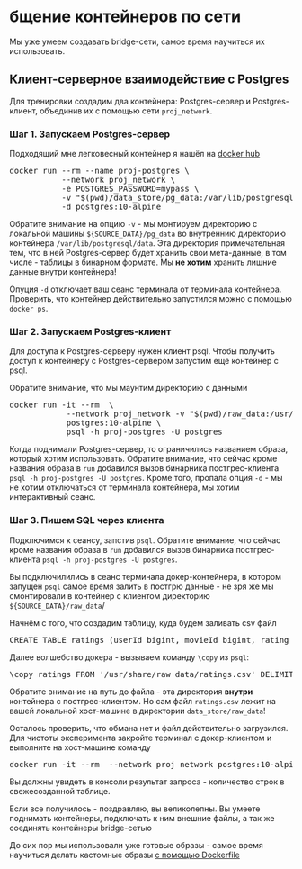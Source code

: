 # бщение контейнеров по сети

Мы уже умеем создавать bridge-сети, самое время научиться их использовать. 

## Клиент-серверное взаимодействие с Postgres

Для тренировки создадим два контейнера: Postgres-сервер и Postgres-клиент, объединив их с помощью сети `proj_network`.

### Шаг 1. Запускаем Postgres-сервер

Подходящий мне легковесный контейнер я нашёл на [docker hub](https://hub.docker.com/_/postgres)

<pre>
docker run --rm --name proj-postgres \
           --network proj_network \
           -e POSTGRES_PASSWORD=mypass \
           -v "$(pwd)/data_store/pg_data:/var/lib/postgresql/data" \
           -d postgres:10-alpine
</pre>

Обратите внимание на опцию `-v` - мы монтируем директорию с локальной машины `${SOURCE_DATA}/pg_data` во внутреннию директорию контейнера `/var/lib/postgresql/data`.
Эта директория примечательная тем, что в ней Postgres-сервер будет хранить свои мета-данные, в том числе - таблицы в бинарном формате. Мы **не хотим** хранить лишние данные внутри контейнера!

Опуция `-d` отключает ваш сеанс терминала от терминала контейнера. Проверить, что контейнер действительно запустился можно с помощью `docker ps`.

### Шаг 2. Запускаем Postgres-клиент

Для доступа к Postgres-серверу нужен клиент psql. Чтобы получить доступ к контейнеру с Postgres-сервером запустим ещё контейнер с psql. 

Обратите внимание, что мы маунтим директорию с данными 

<pre>
docker run -it --rm  \
            --network proj_network -v "$(pwd)/raw_data:/usr/share/raw_data" \
            postgres:10-alpine \
            psql -h proj-postgres -U postgres
</pre>

Когда поднимали Postgres-сервер, то ограничились названием образа, который хотим использовать.
Обратите внимание, что сейчас кроме названия образа в `run` добавился вызов бинарника постгрес-клиента `psql -h proj-postgres -U postgres`.
Кроме того, пропала опция `-d` - мы не хотим отключаться от терминала контейнера, мы хотим интерактивный сеанс.

### Шаг 3. Пишем SQL через клиента

Подключимся к сеансу, запстив `psql`. Обратите внимание, что сейчас кроме названия образа в `run` добавился вызов бинарника постгрес-клиента `psql -h proj-postgres -U postgres`.

Вы подключилились в сеанс терминала докер-контейнера, в котором запущен `psql` самое время залить в постгрю данные - не зря же мы смонтировали в контейнер с клиентом директорию `${SOURCE_DATA}/raw_data`/

Начнём с того, что создадим таблицу, куда будем заливать csv файл

<pre>
CREATE TABLE ratings (userId bigint, movieId bigint, rating float(25), timestamp bigint);
</pre>

Далее волшебство докера - вызываем команду `\copy` из `psql`:

<pre>
\copy ratings FROM '/usr/share/raw_data/ratings.csv' DELIMITER ',' CSV HEADER;
</pre>

Обратите внимание на путь до файла - эта директория **внутри** контейнера с постгрес-клиентом.
Но сам файл `ratings.csv` лежит на вашей локальной хост-машине в директории `data_store/raw_data`!

Осталось проверить, что обмана нет и файл действительно загрузился. Для чистоты эксперимента закройте терминал с докер-клиентом и выполните на хост-машине команду

<pre>
docker run -it --rm  --network proj_network postgres:10-alpine psql -h proj-postgres -U postgres -c "SELECT COUNT(*) FROM ratings;"
</pre>

Вы должны увидеть в консоли результат запроса - количество строк в свежесозданной таблице.

Если все получилось - поздравляю, вы великолепны. Вы умеете поднимать контейнеры, подключать к ним внешние файлы, а так же соединять контейнеры bridge-сетью

До сих пор мы использовали уже готовые образы - самое время научиться делать кастомные образы [с помощью Dockerfile](./docker_build.md)